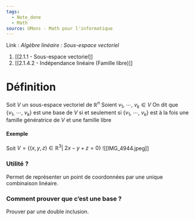```yaml
---
tags:
  - Note_done
  - Math
source: UMons - Math pour l'informatique
---
```


Link :
_Algèbre linéaire : Sous-espace vectoriel_
1. [[2.1.1 - Sous-espace vectoriel]]
1. [[2.1.4.2 - Indépendance linéaire (Famille libre)]]

# Définition
Soit $V$ un sous-espace vectoriel de $\mathbb{R}^n$ 
Soient $v_1,\ \cdots ,\ v_k ∈ V$ 
On dit que $\{v_1,\ \cdots,\ v_k \}$ est une base de $V$ si et seulement si  $\{v_1,\ \cdots,\ v_k \}$ est à la fois une famille génératrice de $V$ et une famille libre 

#### Exemple
Soit $V=\{(x,y,z)\in\mathbb{R}^3|\ 2x-y+z=0\}$ ![[IMG_4944.jpeg]]

### Utilité ?
Permet de représenter un point de coordonnées par une unique combinaison linéaire. 

### Comment prouver que c’est une base ?
Prouver par une double inclusion.